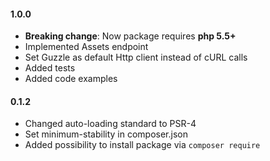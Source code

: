 #### 1.0.0
* **Breaking change**: Now package requires **php 5.5+**
* Implemented Assets endpoint
* Set Guzzle as default Http client instead of cURL calls
* Added tests
* Added code examples

#### 0.1.2
* Changed auto-loading standard to PSR-4
* Set minimum-stability in composer.json
* Added possibility to install package via `composer require`